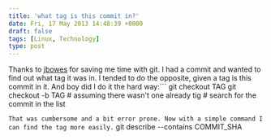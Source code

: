 ```yaml
---
title: 'what tag is this commit in?'
date: Fri, 17 May 2013 14:48:39 +0000
draft: false
tags: [Linux, Technology]
type: post
---
```


Thanks to [jbowes](http://blog.repl.ca/) for saving me time with git. I had a commit and wanted to find out what tag it was in. I tended to do the opposite, given a tag is this commit in it. And boy did I do it the hard way:```
git checkout TAG
git checkout -b TAG # assuming there wasn't one already
tig # search for the commit in the list

```That was cumbersome and a bit error prone. Now with a simple command I can find the tag more easily.```
git describe --contains COMMIT\_SHA

```